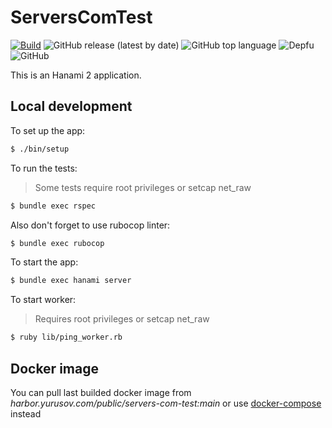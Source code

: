 # ServersComTest

[![Build](https://github.com/yurusov/servers-com-test/actions/workflows/docker-build.yml/badge.svg)](https://github.com/yurusov/servers-com-test/actions/workflows/docker-build.yml)
![GitHub release (latest by date)](https://img.shields.io/github/v/release/yurusov/servers-com-test)
![GitHub top language](https://img.shields.io/github/languages/top/yurusov/servers-com-test)
![Depfu](https://img.shields.io/depfu/dependencies/github/yurusov/servers-com-test)
![GitHub](https://img.shields.io/github/license/yurusov/servers-com-test)


This is an Hanami 2 application.

## Local development

To set up the app:

```sh
$ ./bin/setup
```

To run the tests:

> Some tests require root privileges or setcap net_raw 

```sh
$ bundle exec rspec
```

Also don't forget to use rubocop linter:

```sh
$ bundle exec rubocop
```

To start the app:

```sh
$ bundle exec hanami server
```

To start worker:
> Requires root privileges or setcap net_raw 

```sh
$ ruby lib/ping_worker.rb   
```

## Docker image

You can pull last builded docker image from *harbor.yurusov.com/public/servers-com-test:main*
or use	[docker-compose](./docker-compose.yml) instead

